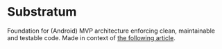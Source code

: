 # Substratum

Foundation for (Android) MVP architecture enforcing clean, maintainable and testable code. Made in context of [the following article](https://medium.com/@bojanbelic/iaa-2-touching-base-with-architecture-basics-mvp-clean-architectures-package-by-feature-1f2ee92ee4e8).
